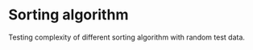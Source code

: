 Sorting algorithm
========================

Testing complexity of different sorting algorithm with random test data.
